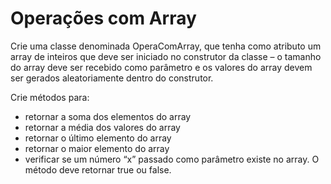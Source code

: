 # Operações com Array
Crie uma classe denominada OperaComArray, que tenha como atributo um array de inteiros que deve ser iniciado no construtor da classe – o tamanho do array deve ser recebido como parâmetro e os valores do array devem ser gerados aleatoriamente dentro do construtor. 

Crie métodos para: 

* retornar a soma dos elementos do array
* retornar a média dos valores do array
* retornar o último elemento do array
* retornar o maior elemento do array
* verificar se um número “x” passado como parâmetro existe no array. O método deve retornar true ou false. 